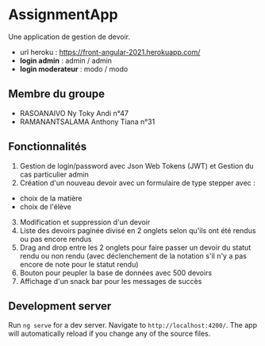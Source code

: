 # AssignmentApp
Une application de gestion de devoir.
* url heroku : https://front-angular-2021.herokuapp.com/
* **login admin** : admin / admin
* **login moderateur** : modo / modo

## Membre du groupe
* RASOANAIVO Ny Toky Andi n°47
* RAMANANTSALAMA Anthony Tiana  n°31

## Fonctionnalités
1. Gestion de login/password avec Json Web Tokens (JWT) et Gestion du cas particulier admin
2. Création d'un nouveau devoir avec un formulaire de type stepper avec :
* choix de la matière
* choix de l'élève
3. Modification et suppression d'un devoir
4. Liste des devoirs paginée divisé en 2 onglets selon qu'ils ont été rendus ou pas encore rendus
5. Drag and drop entre les 2 onglets pour faire passer un devoir du statut rendu ou non rendu (avec déclenchement de la notation s'il n'y a pas encore de note pour le statut rendu)
6. Bouton pour peupler la base de données avec 500 devoirs
7. Affichage d'un snack bar pour les messages de succès

## Development server

Run `ng serve` for a dev server. Navigate to `http://localhost:4200/`. The app will automatically reload if you change any of the source files.

